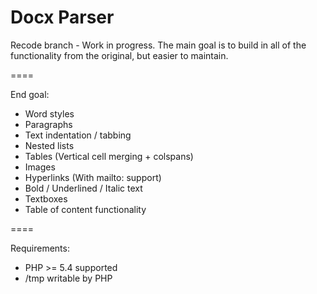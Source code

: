 Docx Parser
====

Recode branch - Work in progress. The main goal is to build in all of the functionality from the original, but easier to maintain.

====

End goal:
- Word styles
- Paragraphs
- Text indentation / tabbing
- Nested lists 
- Tables (Vertical cell merging + colspans)
- Images
- Hyperlinks (With mailto: support)
- Bold / Underlined / Italic text
- Textboxes
- Table of content functionality

====

Requirements:

- PHP >= 5.4 supported
- /tmp writable by PHP